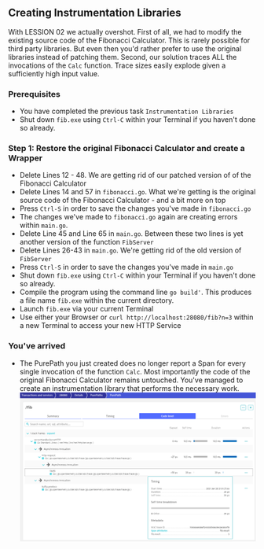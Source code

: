 ## Creating Instrumentation Libraries
With LESSION 02 we actually overshot.
First of all, we had to modify the existing source code of the Fibonacci Calculator. This is rarely possible for third party libraries. But even then you'd rather prefer to use the original libraries instead of patching them.
Second, our solution traces ALL the invocations of the `Calc` function. Trace sizes easily explode given a sufficiently high input value.

### Prerequisites
- You have completed the previous task `Instrumentation Libraries`
- Shut down `fib.exe` using `Ctrl-C` within your Terminal if you haven't done so already.

### Step 1: Restore the original Fibonacci Calculator and create a Wrapper
- Delete Lines 12 - 48. We are getting rid of our patched version of of the Fibonacci Calculator
- Delete Lines 14 and 57 in `fibonacci.go`. What we're getting is the original source code of the Fibonacci Calculator - and a bit more on top
- Press `Ctrl-S` in order to save the changes you've made in `fibonacci.go`
- The changes we've made to `fibonacci.go` again are creating errors within `main.go`.
- Delete Line 45 and Line 65 in `main.go`. Between these two lines is yet another version of the function `FibServer`
- Delete Lines 26-43 in `main.go`. We're getting rid of the old version of `FibServer`
- Press `Ctrl-S` in order to save the changes you've made in `main.go`
- Shut down `fib.exe` using `Ctrl-C` within your Terminal if you haven't done so already.
- Compile the program using the command line `go build'`. This produces a file name `fib.exe` within the current directory.
- Launch `fib.exe` via your current Terminal
- Use either your Browser or `curl http://localhost:28080/fib?n=3` within a new Terminal to access your new HTTP Service

### You've arrived
- The PurePath you just created does no longer report a Span for every single invocation of the function `Calc`. Most importantly the code of the original Fibonacci Calculator remains untouched. You've managed to create an instrumentation library that performs the necessary work.
  ![OTelPurepathInstLib](../../../assets/images/OTelPurepathInstLib.png)
